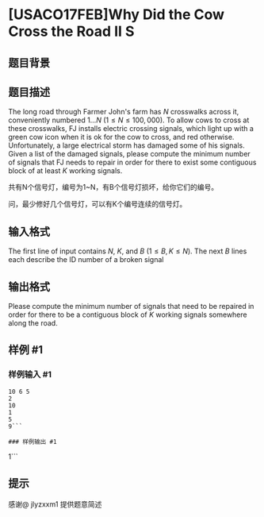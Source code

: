 # [USACO17FEB]Why Did the Cow Cross the Road II S

## 题目背景



## 题目描述

The long road through Farmer John's farm has $N$ crosswalks across it, conveniently numbered $1 \ldots N$ ($1 \leq N \leq 100,000$). To allow cows to cross at these crosswalks, FJ installs electric crossing signals, which light up with a green cow icon when it is ok for the cow to cross, and red otherwise. Unfortunately, a large electrical storm has damaged some of his signals. Given a list of the damaged signals, please compute the minimum number of signals that FJ needs to repair in order for there to exist some contiguous block of at least $K$ working signals.

共有N个信号灯，编号为1~N，有B个信号灯损坏，给你它们的编号。


问，最少修好几个信号灯，可以有K个编号连续的信号灯。


## 输入格式

The first line of input contains $N$, $K$, and $B$ ($1 \leq B, K \leq N$). The next $B$ lines each describe the ID number of a broken signal


## 输出格式

Please compute the minimum number of signals that need to be repaired in order for there to be a contiguous block of $K$ working signals somewhere along the road.


## 样例 #1

### 样例输入 #1
```
10 6 5
2
10
1
5
9```

### 样例输出 #1

```
1```

## 提示

感谢@ jlyzxxm1 提供题意简述


